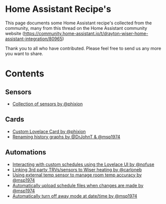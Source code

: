# Home Assistant Recipe's 

This page documents some Home Assistant recipe's collected from the community, many from this thread on the Home Assistant community website (https://community.home-assistant.io/t/drayton-wiser-home-assistant-integration/80965)

Thank you to all who have contributed.  Please feel free to send us any more you want to share.



# Contents

## Sensors

* [Collection of sensors by @phixion](https://github.com/asantaga/wiserHomeAssistantPlatform/recipes/collection_of_sensors.md])


## Cards

* [Custom Lovelace Card by @phixion](https://github.com/asantaga/wiserHomeAssistantPlatform/recipes/custom_lovelace_card.md])
* [Renaming history graphs by @DrJohnT & @msp1974](https://github.com/asantaga/wiserHomeAssistantPlatform/recipes/renaming_history_graphs.md])

## Automations

* [Interacting with custom schedules using the Lovelace UI by @nofuse](https://github.com/asantaga/wiserHomeAssistantPlatform/recipes/interacting_with_custom_schedules.md])
* [Linking 3rd party TRVs/sensors to Wiser heating by @carloneb](https://github.com/asantaga/wiserHomeAssistantPlatform/recipes/linking_3rd_party_sensors_to_wiser_heating.md])
* [Using external temp sensor to manage room temp accuracy by @msp1974](https://github.com/asantaga/wiserHomeAssistantPlatform/recipes/manage_temps.md])
* [Automatically upload schedule files when changes are made by @msp1974](https://github.com/asantaga/wiserHomeAssistantPlatform/recipes/upload_schedules_on_change.md])
* [Automatically turn off away mode at date/time by @msp1974](https://github.com/asantaga/wiserHomeAssistantPlatform/recipes/turn_off_away_mode_by_datetime.md])


   

